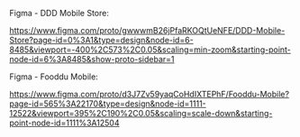 Figma - DDD Mobile Store:

https://www.figma.com/proto/gwwwmB26jPfaRKOQtUeNFE/DDD-Mobile-Store?page-id=0%3A1&type=design&node-id=6-8485&viewport=-400%2C573%2C0.05&scaling=min-zoom&starting-point-node-id=6%3A8485&show-proto-sidebar=1

Figma - Fooddu Mobile:

https://www.figma.com/proto/d3J7Zv59yaqCoHdIXTEPhF/Fooddu-Mobile?page-id=565%3A22170&type=design&node-id=1111-12522&viewport=395%2C190%2C0.05&scaling=scale-down&starting-point-node-id=1111%3A12504



